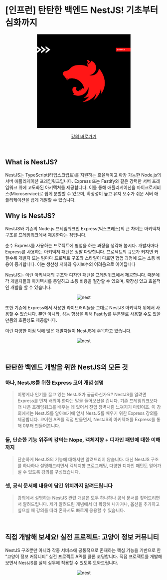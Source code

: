 # [인프런] 탄탄한 백엔드 NestJS! 기초부터 심화까지

<p align="center">
  <a href="http://nestjs.com/" target="blank"><kbd> <img src="./images/insta.png" width="300" alt="Nest" /></kbd></a>
</p>

<p align="center"><a href="http://nodejs.org" target="_blank">강의 바로가기</a></p>

<br />

## What is NestJS?

NestJS는 TypeScript(타입스크립트)를 지원하는 효율적이고 확장 가능한 Node.js의 서버 애플리케이션 프레임워크입니다. Express 또는 Fastify와 같은 강력한 서버 프레임워크 위에 고도화된 아키텍쳐를 제공합니다. 이를 통해 애플리케이션을 마이크로서비스(Microservice)로 쉽게 분할할 수 있으며, 확장성이 높고 유지 보수가 쉬운 서버 애플리케이션을 쉽게 개발할 수 있습니다.

## Why is NestJS?

NestJS와 기존의 Node.js 프레임워크인 Express(익스프레스)의 큰 차이는 아키텍처 구조를 프레임워크에서 제공한다는 점입니다.

순수 Express를 사용하는 프로젝트에 협업을 하는 과정을 생각해 봅시다. 개발자마다 Express를 사용하는 아키텍쳐 패턴은 정말 다양합니다. 프로젝트의 규모가 커지면 커질수록 개발자 또는 팀마다 프로젝트 구조와 스타일이 다르면 협업 과정에 드는 소통 비용이 증가합니다. 이는 생산성 저하와 유지보수의 어려움으로 이어집니다

NestJS는 이런 아키텍처의 구조와 디자인 패턴을 프레임워크에서 제공합니다. 때문에 각 개발자들의 아키텍처를 통일하고 소통 비용을 절감할 수 있으며, 확장성 있고 효율적인 개발을 할 수 있습니다.

<p align="center">
<img src="https://cdn.inflearn.com/public/files/courses/326931/506d952a-98ec-48eb-9d11-b1287db5c892/327273-8.png" alt="nest" width="500"  />
</p>

또한 기존에 Express에서 사용한 라이브러리들을 그대로 NestJS 아키텍처 위에서 사용할 수 있습니다. 뿐만 아니라, 성능 향상을 위해 Fastify를 부분별로 사용할 수도 있을 만큼의 호환성도 제공합니다.

이런 다양한 이점 덕에 많은 개발자들이 NestJS에 주목하고 있습니다.

<p align="center">
<img src="https://cdn.inflearn.com/public/files/courses/327273/f9e566d2-8a5d-4695-b048-f5530d76a918/_2021-07-02__2.59.32.png" alt="nest" width="700"  />
</p>

<br />

## 탄탄한 백엔드 개발을 위한 NestJS의 모든 것

### 하나, NestJS를 위한 Express 코어 개념 설명

> 이렇게나 인기를 끌고 있는 NestJS가 궁금하신가요? NestJS를 알려면 Express를 먼저 배워야 한다는 말을 들어보셨을 겁니다. 기존 프레임워크보다 더 나은 프레임워크를 배우는 데 있어서 진입 장벽처럼 느껴지기 마련이죠. 이 강의에서는 NestJS를 알아보기에 앞서 NestJS를 배우기 위한 Express 강의를 제공합니다. 코어한 API를 직접 만들면서, NestJS의 아키텍처를 Express를 통해 0부터 만들어봅니다.

### 둘, 단순한 기능 위주의 강의는 Nope, 객체지향 + 디자인 패턴에 대한 이해까지

> 단순하게 NestJS의 기능에 대해서만 알려드리지 않습니다. 대신 NestJS 구조를 하나하나 설명해드리면서 객체지향 프로그래밍, 다양한 디자인 패턴도 얻어가실 수 있도록 강의를 구성했습니다.

### 셋, 공식 문서에 내용이 담긴 위치까지 알려드립니다

> 강의에서 설명하는 NestJS 관련 개념은 모두 하나하나 공식 문서를 짚어드리면서 알려드립니다. 제가 알려드린 개념에서 더 확장해 나가거나, 옵션을 추가하고 싶으실 때 강의를 따라 혼자서도 빠르게 응용할 수 있습니다.

<br/>

## 직접 개발해 보세요! 실전 프로젝트: 고양이 정보 커뮤니티

NestJS 구조뿐만 아니라 각종 서비스에 공통적으로 존재하는 핵심 기능을 기반으로 한 “고양이 정보 커뮤니티” 실전 프로젝트 API를 클론 코딩합니다. 직접 프로젝트를 개발해 보면서 NestJS를 실제 실무에 적용할 수 있도록 도와드립니다.

<p align="center">
<img src="./images/ss.gif" alt="nest" width="700"  />
</p>
